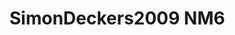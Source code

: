 <a name="material" />

# SimonDeckers2009 NM6
<script type="application/ld+json">
  {
    "@context": "https://schema.org/",
    "@type": "ChemicalSubstance",
    "http://purl.org/dc/terms/conformsTo":
      {
        "@type": "CreativeWork",
        "@id": "https://bioschemas.org/profiles/ChemicalSubstance/0.4-RELEASE/"
      },
    "@id": "https://egonw.github.io/nanowiki/nanowiki175.html#material",
    "name": "SimonDeckers2009 NM6",
    "sameAs: "http://127.0.0.1/mediawiki/index.php/Special:URIResolver/SimonDeckers2009_NM6"
  }
</script>

